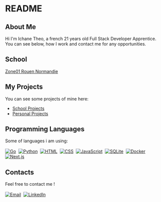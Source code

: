 # README

## About Me
Hi I'm Ichane Theo, a french 21 years old Full Stack Developer Apprentice. <br>
You can see below, how I work and contact me for any opportunities.

## School
[Zone01 Rouen Normandie](https://zone01rouennormandie.org/)
## My Projects
You can see some projects of mine here: <br>
- [School Projects](https://github.com/TheoIchane/School_Projects)
- [Personal Projects](https://github.com/TheoIchane/Personal_Projects)

## Programming Languages
Some of languages i am using: <br>  
[![Go](https://img.shields.io/badge/Go-%2300ADD8.svg?&logo=go&logoColor=white)](https://go.dev/)&nbsp;
[![Python](https://img.shields.io/badge/-Python-05122A?style=flat&logo=python)](https://www.python.org/psf-landing)&nbsp;
[![HTML](https://img.shields.io/badge/HTML-%23E34F26.svg?logo=html5&logoColor=white)](#)&nbsp;
[![CSS](https://img.shields.io/badge/CSS-1572B6?logo=css3&logoColor=fff)](#)&nbsp;
[![JavaScript](https://img.shields.io/badge/JavaScript-F7DF1E?logo=javascript&logoColor=000)](#)&nbsp;
[![SQLite](https://img.shields.io/badge/SQLite-%2307405e.svg?logo=sqlite&logoColor=white)](https://www.sqlite.org/)&nbsp;
[![Docker](https://img.shields.io/badge/Docker-2496ED?logo=docker&logoColor=fff)](https://www.docker.com/)&nbsp;
[![Next.js](https://img.shields.io/badge/Next.js-black?logo=next.js&logoColor=white)](https://nextjs.org/)

## Contacts
Feel free to contact me ! <br> <br>
[![Email](https://custom-icon-badges.demolab.com/badge/Email-fff?logo=email-icon)](mailto:ichanetheo.pro@gmail.com)&nbsp;
[![LinkedIn](https://custom-icon-badges.demolab.com/badge/LinkedIn-0A66C2?logo=linkedin-white&logoColor=fff)](https://www.linkedin.com/in/theo-ichane-b2a812343/)




